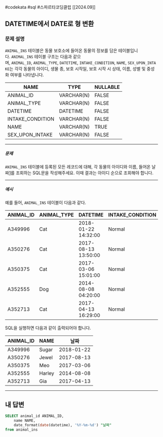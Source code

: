 #codekata #sql #스파르타코딩클럽 [[2024.09]]

## DATETIME에서 DATE로 형 변환

### 문제 설명

`ANIMAL_INS` 테이블은 동물 보호소에 들어온 동물의 정보를 담은 테이블입니다. `ANIMAL_INS` 테이블 구조는 다음과 같으며, `ANIMAL_ID`, `ANIMAL_TYPE`, `DATETIME`, `INTAKE_CONDITION`, `NAME`, `SEX_UPON_INTAKE`는 각각 동물의 아이디, 생물 종, 보호 시작일, 보호 시작 시 상태, 이름, 성별 및 중성화 여부를 나타냅니다.

|NAME|TYPE|NULLABLE|
|---|---|---|
|ANIMAL_ID|VARCHAR(N)|FALSE|
|ANIMAL_TYPE|VARCHAR(N)|FALSE|
|DATETIME|DATETIME|FALSE|
|INTAKE_CONDITION|VARCHAR(N)|FALSE|
|NAME|VARCHAR(N)|TRUE|
|SEX_UPON_INTAKE|VARCHAR(N)|FALSE|

---
##### 문제

`ANIMAL_INS` 테이블에 등록된 모든 레코드에 대해, 각 동물의 아이디와 이름, 들어온 날짜[1](https://school.programmers.co.kr/learn/courses/30/lessons/59414#fn1)를 조회하는 SQL문을 작성해주세요. 이때 결과는 아이디 순으로 조회해야 합니다.

----
##### 예시

예를 들어, `ANIMAL_INS` 테이블이 다음과 같다.

| ANIMAL_ID | ANIMAL_TYPE | DATETIME            | INTAKE_CONDITION | NAME   | SEX_UPON_INTAKE |
| --------- | ----------- | ------------------- | ---------------- | ------ | --------------- |
| A349996   | Cat         | 2018-01-22 14:32:00 | Normal           | Sugar  | Neutered Male   |
| A350276   | Cat         | 2017-08-13 13:50:00 | Normal           | Jewel  | Spayed Female   |
| A350375   | Cat         | 2017-03-06 15:01:00 | Normal           | Meo    | Neutered Male   |
| A352555   | Dog         | 2014-08-08 04:20:00 | Normal           | Harley | Spayed Female   |
| A352713   | Cat         | 2017-04-13 16:29:00 | Normal           | Gia    | Spayed Fe       |

SQL을 실행하면 다음과 같이 출력되어야 합니다.

|ANIMAL_ID|NAME|날짜|
|---|---|---|
|A349996|Sugar|2018-01-22|
|A350276|Jewel|2017-08-13|
|A350375|Meo|2017-03-06|
|A352555|Harley|2014-08-08|
|A352713|Gia|2017-04-13|

---

## 내 답변

```sql
SELECT animal_id ANIMAL_ID,
    name NAME,
    date_format(date(datetime), '%Y-%m-%d') "날짜"
from animal_ins
```